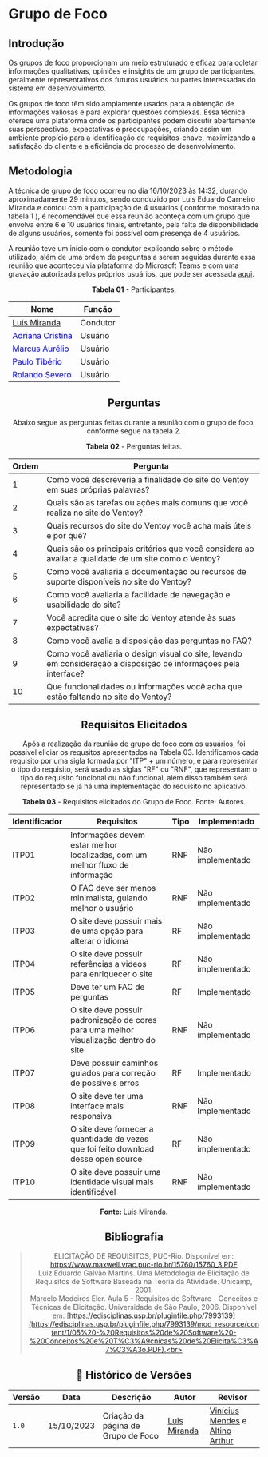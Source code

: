 # Grupo de Foco

## Introdução
Os grupos de foco  proporcionam um meio estruturado e eficaz para coletar informações qualitativas, opiniões e insights de um grupo de participantes, geralmente representativos dos futuros usuários ou partes interessadas do sistema em desenvolvimento.

Os grupos de foco têm sido amplamente usados para a obtenção de informações valiosas e para explorar questões complexas. Essa técnica oferece uma plataforma onde os participantes podem discutir abertamente suas perspectivas, expectativas e preocupações, criando assim um ambiente propício para a identificação de requisitos-chave, maximizando a satisfação do cliente e a eficiência do processo de desenvolvimento.

## Metodologia
A técnica de grupo de foco ocorreu no dia 16/10/2023 às 14:32, durando aproximadamente 29 minutos, sendo conduzido por Luis Eduardo Carneiro Miranda e contou com a participação de 4 usuários ( conforme mostrado na tabela 1 ), é recomendável que essa reunião aconteça com um grupo que envolva entre 6 e 10 usuários finais, entretanto, pela falta de disponibilidade de alguns usuários, somente foi possível com presença 
de 4 usuários.

A reunião teve um início com o condutor explicando sobre o método utilizado, além de uma ordem de perguntas a serem seguidas durante essa reunião que aconteceu via plataforma do Microsoft Teams e com uma gravação autorizada pelos próprios usuários, que pode ser acessada [aqui](https://youtu.be/LGxVsSkCRGY).

<p align="center"><b>Tabela 01</b> - Participantes. </p>

<center>

Nome| Função|
-----|---------|
[Luis Miranda](https://github.com/LimirioGuimaraes) |  Condutor
<span style = "color: blue"> Adriana Cristina</span>      |  Usuário
<span style = "color: blue"> Marcus Aurélio</span>      |  Usuário
<span style = "color: blue"> Paulo Tibério </span>     |  Usuário
<span style = "color: blue"> Rolando Severo </span>       |  Usuário

## Perguntas

Abaixo segue as perguntas feitas durante a reunião com o grupo de foco, conforme segue na tabela 2.

<p align="center"><b>Tabela 02</b> - Perguntas feitas. </p>

Ordem | Pergunta| 
|---|-------------|
| 1 | Como você descreveria a finalidade do site do Ventoy em suas próprias palavras? |
| 2 |  Quais são as tarefas ou ações mais comuns que você realiza no site do Ventoy? |
| 3 |  Quais recursos do site do Ventoy você acha mais úteis e por quê? |
| 4 | Quais são os principais critérios que você considera ao avaliar a qualidade de um site como o Ventoy? |
| 5 | Como você avaliaria a documentação ou recursos de suporte disponíveis no site do Ventoy? |
| 6 |  Como você avaliaria a facilidade de navegação e usabilidade do site? |
| 7 |  Você acredita que o site do Ventoy atende às suas expectativas? |
| 8 |  Como você avalia a disposição das perguntas no FAQ? |
| 9 |  Como você avaliaria o design visual do site, levando em consideração a disposição de informações pela interface? |
| 10| Que funcionalidades ou informações você acha que estão faltando no site do Ventoy? |
 
## Requisitos Elicitados 
Após a realização da reunião de grupo de foco com os usuários, foi possivel eliciar os requsitos apresentados na Tabela 03. Identificamos cada requisito por uma sigla formada por "ITP" + um número, e para representar o tipo do requisito, será usado as siglas "RF" ou "RNF", que representam o tipo do requisito funcional ou não funcional, além disso também será representado se já há uma implementação do requisito no aplicativo.

<p align="center"><b>Tabela 03</b> - Requisitos elicitados do Grupo de Foco. Fonte: Autores.</p>

| **Identificador** | **Requisitos** | **Tipo** | **Implementado** |
|--------------|-------------|-----|-----------------|
|ITP01| Informações devem estar melhor localizadas, com um melhor fluxo de informação | RNF | Não implementado |
|ITP02| O FAC deve ser menos minimalista, guiando melhor o usuário | RNF | Não implementado|
|ITP03| O site deve possuir mais de uma opção para alterar o idioma | RF | Não implementado |
|ITP04| O site deve possuir referências a videos para enriquecer o site  | RF | Não implementado |
|ITP05| Deve ter um FAC de perguntas | RF | Implementado |
|ITP06| O site deve possuir padronização de cores para uma melhor visualização dentro do site   | RNF | Não implementado |
|ITP07| Deve possuir caminhos guiados para correção de possíveis erros | RF | Implementado |
|ITP08| O site deve ter uma interface mais responsiva | RNF | Não Implementado |
|ITP09| O site deve fornecer a quantidade de vezes que foi feito download desse open source | RF | Não implementado |
|ITP10| O site deve  possuir uma identidade visual mais identificável | RNF | Não implementado |

<p align="center"><b>Fonte: </b><a href="https://github.com/LuisMiranda10">Luis Miranda.</a></p>

## Bibliografia
>ELICITAÇÃO DE REQUISITOS, PUC-Rio.  Disponível em: https://www.maxwell.vrac.puc-rio.br/15760/15760_3.PDF <br>
>Luiz Eduardo Galvão Martins. Uma Metodologia de Elicitação de Requisitos de Software Baseada na Teoria da Atividade. Unicamp, 2001. <br>
>Marcelo Medeiros Eler. Aula 5 - Requisitos de Software - Conceitos e Técnicas de Elicitação. Universidade de São Paulo, 2006. Disponível em: [https://edisciplinas.usp.br/pluginfile.php/7993139](https://edisciplinas.usp.br/pluginfile.php/7993139/mod_resource/content/1/05%20-%20Requisitos%20de%20Software%20-%20Conceitos%20e%20T%C3%A9cnicas%20de%20Elicita%C3%A7%C3%A3o.PDF).<br>

## 📑 Histórico de Versões
| **Versão**   |   **Data**   | **Descrição** | **Autor** | **Revisor** |
|--------|---------|-----------|--------|---------|
|`1.0`| 15/10/2023 | Criação da página de Grupo de Foco | [Luis Miranda](https://github.com/LuisMiranda10)| [Vinícius Mendes](https://github.com/yabamiah) e [Altino Arthur](https://github.com/arthurrochamoreira)|


